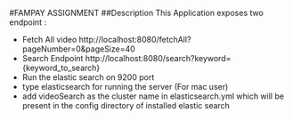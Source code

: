 #FAMPAY ASSIGNMENT
##Description
This Application exposes two endpoint :
* Fetch All video 
http://localhost:8080/fetchAll?pageNumber=0&pageSize=40
* Search Endpoint 
http://localhost:8080/search?keyword={keyword_to_search}
* Run the elastic search on 9200 port 
* type elasticsearch for running the server (For mac user)
* add videoSearch as the cluster name in elasticsearch.yml which will 
be present in the config directory of installed elastic search


